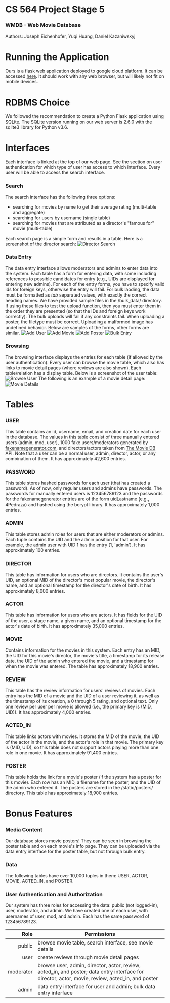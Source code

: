 # CS 564 Project Stage 5
### WMDB - Web Movie Database
Authors: Joseph Eichenhofer, Yuqi Huang, Daniel Kazaniwskyj


# Running the Application

Ours is a flask web application deployed to google cloud platform. It can be accessed [here](http://35.224.121.2:5000). It should work with any web browser, but will likely not fit on mobile devices.


# RDBMS Choice

We followed the recommendation to create a Python Flask application using SQLite. The SQLite version running on our web server is 2.6.0 with the sqlite3 library for Python v3.6.


# Interfaces
Each interface is linked at the top of our web page. See the section on user authentication for which type of user has access to which interface. Every user will be able to access the search interface.

### Search
The search interface has the following three options:
* searching for movies by name to get their average rating (multi-table and aggregate)
* searching for users by username (single table)
* searching for movies that are attributed as a director's "famous for" movie (multi-table)

Each search page is a simple form and results in a table. Here is a screenshot of the director search:
![Director Search](screenshots/search_director.png)

### Data Entry
The data entry interface allows moderators and admins to enter data into the system. Each table has a form for entering data, with some including references to possible candidates for entry (e.g., UIDs are displayed for entering new admins). For each of the entry forms, you have to specify valid ids for foreign keys, otherwise the entry will fail. For bulk laoding, the data must be formatted as *tab* separated values, with exactly the correct heading names. We have provided sample files in the /bulk_data/ directory. If using these files to test the upload function, then you must enter them in the order they are presented (so that the IDs and foreign keys work correctly). The bulk uploads will fail if any constraints fail. When uploading a poster, the filetype must be correct. Uploading a malformed image has undefined behavior. Below are samples of the forms, other forms are similar.
![Add User](screenshots/add_user.png)
![Add Movie](screenshots/add_movie.png)
![Add Poster](screenshots/add_poster.png)
![Bulk Entry](screenshots/add_bulk.png)

### Browsing
The browsing interface displays the entries for each table (if allowed by the user authentication). Every user can browse the movie table, which also has links to movie detail pages (where reviews are also shown). Each table/relation has a display table. Below is a screenshot of the user table:
![Browse User](screenshots/browse_user.png)
The following is an example of a movie detail page:
![Movie Details](screenshots/movie_details.png)


# Tables

### USER
This table contains an id, username, email, and creation date for each user in the database. The values in this table consist of three manually entered users (admin, mod, user), 1000 fake users/moderators generated by [fakenamegenerator.com](http://www.fakenamegenerator.com/order.php), and directors/actors taken from [The Movie DB](https://www.themoviedb.org) API. Note that a user can be a normal user, admin, director, actor, or any combination of them. It has approximately 42,600 entries.

### PASSWORD
This table stores hashed passwords for each user (that has created a password). As of now, only regular users and admins have passwords. The passwords for manually entered users is 123456789123 and the passwords for the fakenamegenerator entries are of the form uidLastname (e.g., 4Pedraza) and hashed using the bcrypt library. It has approximately 1,000 entries.

### ADMIN
This table stores admin roles for users that are either moderators or admins. Each tuple contains the UID and the admin position for that user. For example, the admin user with UID 1 has the entry (1, 'admin'). It has approximately 100 entries.

### DIRECTOR
This table has information for users who are directors. It contains the user's UID, an optional MID of the director's most popular movie, the director's name, and an optional timestamp for the director's date of birth. It has approximately 8,000 entries.

### ACTOR
This table has information for users who are actors. It has fields for the UID of the user, a stage name, a given name, and an optional timestamp for the actor's date of birth. It has approximately 35,000 entries.

### MOVIE
Contains information for the movies in this system. Each entry has an MID, the UID for this movie's director, the movie's title, a timestamp for its release date, the UID of the admin who entered the movie, and a timestamp for when the movie was entered. The table has approximately 18,900 entries.

### REVIEW
This table has the review information for users' reviews of movies. Each entry has the MID of a movie and the UID of a user reviewing it, as well as the timestamp of its creation, a 0 through 5 rating, and optional text. Only one review per user per movie is allowed (i.e., the primary key is (MID, UID)). It has approximately 4,000 entries.

### ACTED_IN
This table links actors with movies. It stores the MID of the movie, the UID of the actor in the movie, and the actor's role in that movie. The primary key is (MID, UID), so this table does not support actors playing more than one role in one movie. It has approximately 91,400 entries.

### POSTER
This table holds the link for a movie's poster (if the system has a poster for this movie). Each row has an MID, a filename for the poster, and the UID of the admin who entered it. The posters are stored in the /static/posters/ directory. This table has approximately 18,900 entries.


# Bonus Features

### Media Content
Our database stores movie posters! They can be seen in browsing the poster table and on each movie's info page. They can be uploaded via the data entry interface for the poster table, but not through bulk entry.

### Data
The following tables have over 10,000 tuples in them: USER, ACTOR, MOVIE, ACTED_IN, and POSTER.

### User Authentication and Authorization
Our system has three roles for accessing the data: public (not logged-in), user, moderator, and admin. We have created one of each user, with usernames of user, mod, and admin. Each has the same password of 123456789123.

| Role      | Permissions   |
| ---------:| ------------- |
| public    | browse movie table, search interface, see movie details            |
| user      | create reviews through movie detail pages                          |
| moderator | browse user, admin, director, actor, review, acted_in, and poster; data entry interface for director, actor, movie, review, acted_in, and poster |
| admin     | data entry interface for user and admin; bulk data entry interface |
